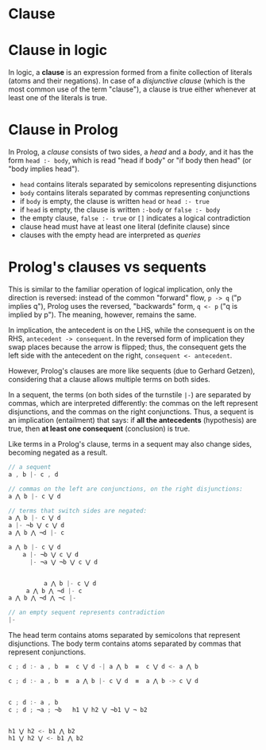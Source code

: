 # Clause

# Clause in logic

In logic, a **clause** is an expression formed from a finite collection of literals (atoms and their negations). In case of a *disjunctive clause* (which is the most common use of the term "clause"), a clause is true either whenever at least one of the literals is true.

# Clause in Prolog

In Prolog, a *clause* consists of two sides, a *head* and a *body*, and it has the form `head :- body`, which is read "head if body" or "if body then head" (or "body implies head").

* `head` contains literals separated by semicolons representing disjunctions
* `body` contains literals separated by commas representing conjunctions
* if `body` is empty, the clause is written `head` or `head :- true`
* if `head` is empty, the clause is written `:-body` or `false :- body`
* the empty clause, `false :- true` or `[]` indicates a logical contradiction
* clause head must have at least one literal (definite clause) since
* clauses with the empty head are interpreted as *queries*

# Prolog's clauses vs sequents

This is similar to the familiar operation of logical implication, only the direction is reversed: instead of the common "forward" flow, `p -> q` ("p implies q"), Prolog uses the reversed, "backwards" form, `q <- p` ("q is implied by p"). The meaning, however, remains the same.

In implication, the antecedent is on the LHS, while the consequent is on the RHS, `antecedent -> consequent`. In the reversed form of implication they swap places because the arrow is flipped; thus, the consequent gets the left side with the antecedent on the right, `consequent <- antecedent`.

However, Prolog's clauses are more like sequents (due to Gerhard Getzen), considering that a clause allows multiple terms on both sides.

In a sequent, the terms (on both sides of the turnstile `|-`) are separated by commas, which are interpreted differently: the commas on the left represent disjunctions, and the commas on the right conjunctions. Thus, a sequent is an implication (entailment) that says: if **all the antecedents** (hypothesis) are true, then **at least one consequent** (conclusion) is true.

Like terms in a Prolog's clause, terms in a sequent may also change sides, becoming negated as a result.

```js
// a sequent
a , b |- c , d

// commas on the left are conjunctions, on the right disjunctions:
a ⋀ b |- c ⋁ d

// terms that switch sides are negated:
a ⋀ b |- c ⋁ d
a |- ¬b ⋁ c ⋁ d
a ⋀ b ⋀ ¬d |- c

a ⋀ b |- c ⋁ d
    a |- ¬b ⋁ c ⋁ d
      |- ¬a ⋁ ¬b ⋁ c ⋁ d


          a ⋀ b |- c ⋁ d
     a ⋀ b ⋀ ¬d |- c
a ⋀ b ⋀ ¬d ⋀ ¬c |-

// an empty sequent represents contradiction
|-
```

The head term contains atoms separated by semicolons that represent disjunctions. The body term contains atoms separated by commas that represent conjunctions.


```js
c ; d :- a , b  ≡  c ⋁ d -| a ⋀ b  ≡  c ⋁ d <- a ⋀ b

c ; d :- a , b  ≡  a ⋀ b |- c ⋁ d  ≡  a ⋀ b -> c ⋁ d


c ; d :- a , b
c ; d ; ¬a ; ¬b   h1 ⋁ h2 ⋁ ¬b1 ⋁ ¬ b2


h1 ⋁ h2 <- b1 ⋀ b2
h1 ⋁ h2 ⋁ <- b1 ⋀ b2
```
